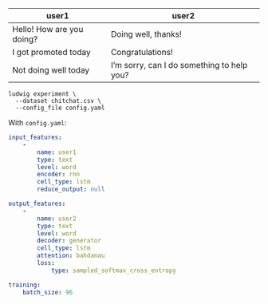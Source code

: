 | user1                     | user2                                      |
| ------------------------- | ------------------------------------------ |
| Hello! How are you doing? | Doing well, thanks!                        |
| I got promoted today      | Congratulations!                           |
| Not doing well today      | I’m sorry, can I do something to help you? |

```
ludwig experiment \
  --dataset chitchat.csv \
  --config_file config.yaml
```

With `config.yaml`:

```yaml
input_features:
    -
        name: user1
        type: text
        level: word
        encoder: rnn
        cell_type: lstm
        reduce_output: null

output_features:
    -
        name: user2
        type: text
        level: word
        decoder: generator
        cell_type: lstm
        attention: bahdanau
        loss:
            type: sampled_softmax_cross_entropy

training:
    batch_size: 96
```
